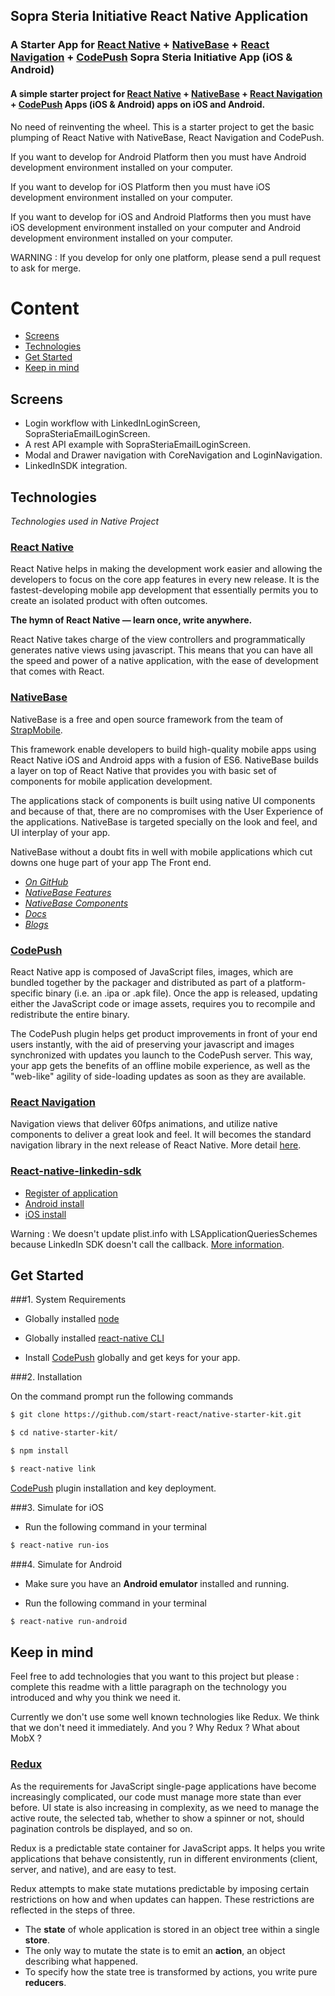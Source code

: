 
## Sopra Steria Initiative React Native Application

### A Starter App for [React Native](https://facebook.github.io/react-native/docs/getting-started.html) + [NativeBase](http://nativebase.io/) + [React Navigation](https://reactnavigation.org/) + [CodePush](https://github.com/Microsoft/react-native-code-push) Sopra Steria Initiative App (iOS & Android)

#### A simple starter project for [React Native](https://facebook.github.io/react-native/docs/getting-started.html) + [NativeBase](http://nativebase.io/) + [React Navigation](https://reactnavigation.org/) + [CodePush](https://github.com/Microsoft/react-native-code-push) Apps (iOS & Android) apps on iOS and Android.

No need of reinventing the wheel. This is a starter project to get the basic plumping of React Native with NativeBase, React Navigation and CodePush.

If you want to develop for Android Platform then you must have Android development environment installed on your computer.

If you want to develop for iOS Platform then you must have iOS development environment installed on your computer.

If you want to develop for iOS and Android Platforms then you must have iOS development environment installed on your computer and Android development environment installed on your computer.

WARNING : If you develop for only one platform, please send a pull request to ask for merge.

# Content

-	[Screens](#screens)
-	[Technologies](#technologies)
-	[Get Started](#get-started)
- [Keep in mind](#keep-in-mind)


## Screens

- Login workflow with LinkedInLoginScreen, SopraSteriaEmailLoginScreen.
- A rest API example with SopraSteriaEmailLoginScreen.
- Modal and Drawer navigation with CoreNavigation and LoginNavigation.
- LinkedInSDK integration.

## Technologies
*Technologies used in Native Project*

### [React Native](https://github.com/facebook/react-native)
React Native helps in making the development work easier and allowing the developers to focus on the core app features in every new release. It is the fastest-developing mobile app development that essentially permits you to create an isolated product with often outcomes.

**The hymn of React Native — learn once, write anywhere.**

React Native takes charge of the view controllers and programmatically generates native views using javascript. This means that you can have all the speed and power of a native application, with the ease of development that comes with React.


### [NativeBase](http://nativebase.io/)

NativeBase is a free and open source framework from the team of [StrapMobile](http://strapmobile.com/).

This framework enable developers to build high-quality mobile apps using React Native iOS and Android apps with a fusion of ES6. NativeBase builds a layer on top of React Native that provides you with basic set of components for mobile application development.

The applications stack of components is built using native UI components and because of that, there are no compromises with the User Experience of the applications.  NativeBase is targeted specially on the look and feel, and UI interplay of your app.

NativeBase without a doubt fits in well with mobile applications which cut downs one huge part of your app The Front end.

-	*[On GitHub](https://github.com/GeekyAnts/NativeBase)*
-	*[NativeBase Features](http://nativebase.io/documentation)*
-	*[NativeBase Components](http://nativebase.io/components)*
-	*[Docs](http://nativebase.io/documentation)*
-	*[Blogs](https://blog.nativebase.io/)*


### [CodePush](https://github.com/Microsoft/react-native-code-push)

React Native app is composed of JavaScript files, images, which are bundled together by the packager and distributed as part of a platform-specific binary (i.e. an .ipa or .apk file). Once the app is released, updating either the JavaScript code or image assets, requires you to recompile and redistribute the entire binary.

The CodePush plugin helps get product improvements in front of your end users instantly, with the aid of preserving your javascript and images synchronized with updates you launch to the CodePush server. This way, your app gets the benefits of an offline mobile experience, as well as the "web-like" agility of side-loading updates as soon as they are available.



### [React Navigation](https://reactnavigation.org/)

Navigation views that deliver 60fps animations, and utilize native components to deliver a great look and feel. It will becomes the standard navigation library in the next release of React Native. More detail [here](https://facebook.github.io/react-native/docs/navigation.html).


### [React-native-linkedin-sdk](https://github.com/joonhocho/react-native-linkedin-sdk)

- [Register of application](https://www.linkedin.com/developer/apps/224807/mobile)
- [Android install](https://developer.linkedin.com/docs/android-sdk#)
- [iOS install](https://developer.linkedin.com/docs/ios-sdk#)

Warning : We doesn't update plist.info with LSApplicationQueriesSchemes because LinkedIn SDK doesn't call the callback. [More information](https://github.com/tonyli508/LinkedinSwift/issues/22).

## Get Started

###1. System Requirements

* Globally installed [node](https://nodejs.org/en/)

* Globally installed [react-native CLI](https://facebook.github.io/react-native/docs/getting-started.html)

* Install [CodePush](https://microsoft.github.io/code-push/) globally and get keys for your app.


###2. Installation

On the command prompt run the following commands

```sh
$ git clone https://github.com/start-react/native-starter-kit.git

$ cd native-starter-kit/

$ npm install
```

```sh
$ react-native link
```

[CodePush](https://github.com/Microsoft/react-native-code-push) plugin installation and key deployment.


###3. Simulate for iOS

*	Run the following command in your terminal

```sh
$ react-native run-ios
```

###4. Simulate for Android

*	Make sure you have an **Android emulator** installed and running.

*	Run the following command in your terminal

```sh
$ react-native run-android
```

## Keep in mind

Feel free to add technologies that you want to this project but please : complete this readme with a little paragraph on the technology you introduced and why you think we need it.

Currently we don't use some well known technologies like Redux. We think that we don't need it immediately. And you ? Why Redux ? What about MobX ?

### [Redux](http://redux.js.org)

As the requirements for JavaScript single-page applications have become increasingly complicated, our code must manage more state than ever before. UI state is also increasing in complexity, as we need to manage the active route, the selected tab, whether to show a spinner or not, should pagination controls be displayed, and so on.

Redux is a predictable state container for JavaScript apps. It helps you write applications that behave consistently, run in different environments (client, server, and native), and are easy to test.

Redux attempts to make state mutations predictable by imposing certain restrictions on how and when updates can happen. These restrictions are reflected in the steps of three.

-	The **state** of whole application is stored in an object tree within a single **store**.
-	The only way to mutate the state is to emit an **action**, an object describing what happened.
-	To specify how the state tree is transformed by actions, you write pure **reducers**.
